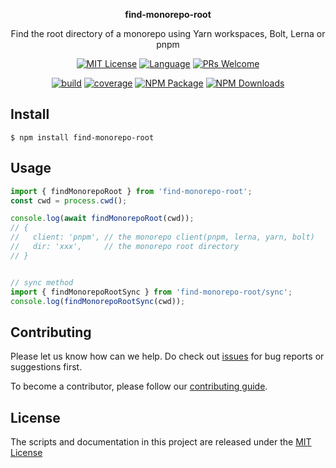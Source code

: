 <p align="center"><strong>find-monorepo-root</strong></p>
<p align="center">Find the root directory of a monorepo using Yarn workspaces, Bolt, Lerna or pnpm</p>

<p align="center">
<a href="/LICENSE"><img src="https://img.shields.io/github/license/bubkoo/find-monorepo-root?style=flat-square" alt="MIT License"></a>
<a href="https://www.typescriptlang.org"><img alt="Language" src="https://img.shields.io/badge/language-TypeScript-blue.svg?style=flat-square"></a>
<a href="https://github.com/bubkoo/find-monorepo-root/pulls"><img alt="PRs Welcome" src="https://img.shields.io/badge/PRs-Welcome-brightgreen.svg?style=flat-square"></a>
</p>

<p align="center">
<a href="https://github.com/bubkoo/find-monorepo-root/actions/workflows/release.yml"><img alt="build" src="https://img.shields.io/github/actions/workflow/status/bubkoo/find-monorepo-root/release.yml?branch=master&logo=github&style=flat-square"></a>
<a href="https://app.codecov.io/gh/bubkoo/find-monorepo-root"><img alt="coverage" src="https://img.shields.io/codecov/c/gh/bubkoo/find-monorepo-root?logo=codecov&style=flat-square&token=15CO54WYUV"></a>
<a href="https://www.npmjs.com/package/find-monorepo-root"><img alt="NPM Package" src="https://img.shields.io/npm/v/find-monorepo-root.svg?style=flat-square"></a>
<a href="https://www.npmjs.com/package/find-monorepo-root"><img alt="NPM Downloads" src="https://img.shields.io/npm/dm/find-monorepo-root?logo=npm&style=flat-square"></a>
</p>



## Install
```shell
$ npm install find-monorepo-root
```

## Usage

```ts
import { findMonorepoRoot } from 'find-monorepo-root';
const cwd = process.cwd();

console.log(await findMonorepoRoot(cwd));
// {
//   client: 'pnpm', // the monorepo client(pnpm, lerna, yarn, bolt)
//   dir: 'xxx',     // the monorepo root directory
// }


// sync method
import { findMonorepoRootSync } from 'find-monorepo-root/sync';
console.log(findMonorepoRootSync(cwd));
```


## Contributing

Please let us know how can we help. Do check out [issues](https://github.com/bubkoo/find-monorepo-root/issues) for bug reports or suggestions first.

To become a contributor, please follow our [contributing guide](/CONTRIBUTING.md).

<!-- <a href="https://github.com/bubkoo/find-monorepo-root/graphs/contributors">
  <img src="/CONTRIBUTORS.svg" alt="Contributors" width="740" />
</a> -->


## License

The scripts and documentation in this project are released under the [MIT License](LICENSE)
